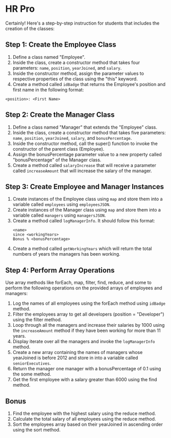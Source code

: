 # HR Pro

Certainly! Here's a step-by-step instruction for students that includes the creation of the classes:

## Step 1: Create the Employee Class

1. Define a class named "Employee".
2. Inside the class, create a constructor method that takes four parameters: `name`, `position`, `yearJoined`, and `salary`.
3. Inside the constructor method, assign the parameter values to respective properties of the class using the "this" keyword.
4. Create a method called `idBadge` that returns the Employee's position and first name in the following format:
  ```shell
  <position>: <First Name>
  ```
## Step 2: Create the Manager Class

1. Define a class named "Manager" that extends the "Employee" class.
2. Inside the class, create a constructor method that takes five parameters: `name`, `position`, `yearJoined`, `salary`, and `bonusPercentage`.
3. Inside the constructor method, call the super() function to invoke the constructor of the parent class (Employee).
4. Assign the bonusPercentage parameter value to a new property called "bonusPercentage" of the Manager class.
5. Create a method called `salaryIncrease` that will receive a parameter called `increaseAmount` that will increase the salary of the manager.

## Step 3: Create Employee and Manager Instances

1. Create instances of the Employee class using `map` and store them into a variable called `employees` using `employeesJSON`.
2. Create instances of the Manager class using `map` and store them into a variable called `managers` using `managersJSON`.
3. Create a method called `logManagerInfo`. It should follow this format:
    ```shell
    <name>
    since <workingYears>
    Bonus % <bonusPercentage>
    ```
4. Create a method called `getWorkingYears` which will return the total numbers of years the managers has been working.

## Step 4: Perform Array Operations

Use array methods like forEach, map, filter, find, reduce, and some to perform the following operations on the provided arrays of employees and managers:

  1. Log the names of all employees using the forEach method using `idBadge` method.
  2. Filter the employees array to get all developers (position = "Developer") using the filter method.
  3. Loop through all the managers and increase their salaries by 1000 using the `increaseAmount` method if they have been working for more than 11 years.
  3. Display iterate over all the managers and invoke the `logManagerInfo` method.
  4. Create a new array containing the names of managers whose yearJoined is before 2012 and store in into a variable called `seniorExecutives`.
  5. Return the manager one manager with a bonusPercentage of 0.1 using the some method.
  6. Get the first employee with a salary greater than 6000 using the find method.

## Bonus

  1. Find the employee with the highest salary using the reduce method.
  2. Calculate the total salary of all employees using the reduce method.
  3. Sort the employees array based on their yearJoined in ascending order using the sort method.